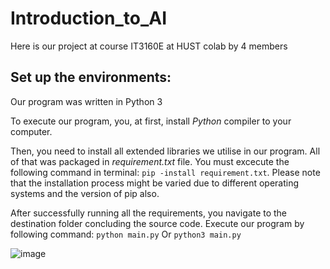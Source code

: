 # Introduction_to_AI
Here is our project at course IT3160E at HUST colab by 4 members
## Set up the environments:
Our program was written in Python 3
  
To execute our program, you, at first, install *Python* compiler to your computer.

Then, you need to install all extended libraries we utilise in our program. All of that was packaged in *requirement.txt* file. You must excecute the following command in terminal: `pip -install requirement.txt`. Please note that the installation process might be varied due to different operating systems and the version of pip also.	

After successfully running all the requirements, you navigate to the destination folder concluding the source code. Execute our program by following command:
	```python main.py```
Or
	```python3 main.py```
	
  ![image](https://user-images.githubusercontent.com/117247229/210215908-1a87caa5-1da7-45ae-bf3e-f4bc4c52a6ab.png)


